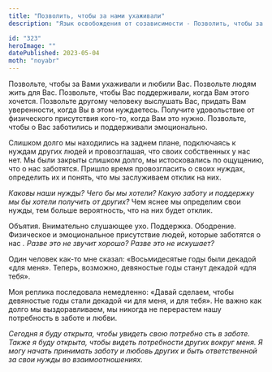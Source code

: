 ```yaml
---
title: "Позволить, чтобы за нами ухаживали"
description: "Язык освобождения от созависимости - Позволить, чтобы за нами ухаживали"

id: "323"
heroImage: ""
datePublished: 2023-05-04
moth: "noyabr"
---
```


Позвольте, чтобы за Вами ухаживали и любили Вас. Позвольте людям жить для Вас.
Позвольте, чтобы Вас поддерживали, когда Вам этого хочется. Позвольте другому
человеку выслушать Вас, придать Вам уверенности, когда Вы в этом нуждаетесь.
Получите удовольствие от физического присутствия кого-то, когда Вам это нужно.
Позвольте, чтобы о Вас заботились и поддерживали эмоционально.

Слишком долго мы находились на заднем плане, подключаясь к нуждам других людей
и провозглашая, что своих собственных у нас нет. Мы были закрыты слишком
долго, мы истосковались по ощущению, что о нас заботятся. Пришло время
провозгласить о своих нуждах, определить их и понять, что мы заслуживаем
отклик на них.

_Каковы наши нужды? Чего бы мы хотели? Какую заботу и поддержку мы бы хотели
получить от других?_ Чем яснее мы определим свои нужды, тем больше
вероятность, что на них будет отклик.

Объятия. Внимательно слушающее ухо. Поддержка. Ободрение. Физическое и
эмоциональное присутствие людей, которые заботятся о нас _. Разве это не
звучит хорошо? Разве это не искушает?_

Один человек как-то мне сказал: «Восьмидесятые годы были декадой «для меня».
Теперь, возможно, девяностые годы станут декадой «для тебя».

Моя реплика последовала немедленно: «Давай сделаем, чтобы девяностые годы
стали декадой «и для меня, и для тебя». Не важно как долго мы выздоравливаем,
мы никогда не перерастем нашу потребность в заботе и любви.

_Сегодня_ _я_ _буду_ _открыта,_ _чтобы_ _увидеть_ _свою_ _потребно_ сть _в_
_заботе._ _Также_ _я_ _буду_ _открыта,_ _чтобы_ _видеть_ _потребности_
_других_ _вокруг_ _меня._ _Я_ _могу_ _начать_ _принимать_ _заботу_ _и_
_любовь_ _других_ _и_ _быть_ _ответственной_ _за_ _свои_ _нужды_ _во_
_взаимоотношениях._
